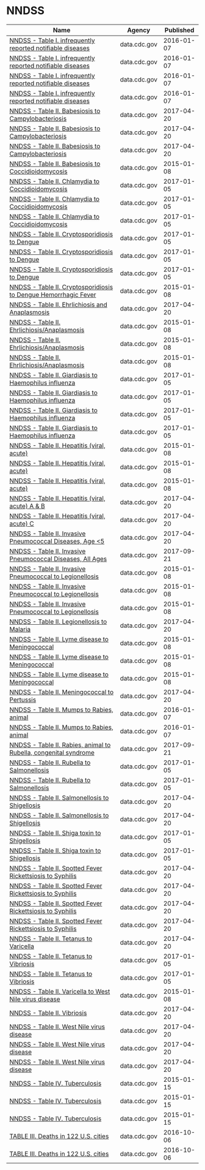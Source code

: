 # NNDSS

Name | Agency | Published
---- | ---- | ---------
[NNDSS - Table I. infrequently reported notifiable diseases](../datasets/pb4z-432k.md) | data.cdc.gov | 2016-01-07
[NNDSS - Table I. infrequently reported notifiable diseases](../datasets/pb4z-432k.md) | data.cdc.gov | 2016-01-07
[NNDSS - Table I. infrequently reported notifiable diseases](../datasets/pb4z-432k.md) | data.cdc.gov | 2016-01-07
[NNDSS - Table I. infrequently reported notifiable diseases](../datasets/pb4z-432k.md) | data.cdc.gov | 2016-01-07
[NNDSS - Table II. Babesiosis to Campylobacteriosis](../datasets/xuah-ug7z.md) | data.cdc.gov | 2017-04-20
[NNDSS - Table II. Babesiosis to Campylobacteriosis](../datasets/xuah-ug7z.md) | data.cdc.gov | 2017-04-20
[NNDSS - Table II. Babesiosis to Campylobacteriosis](../datasets/xuah-ug7z.md) | data.cdc.gov | 2017-04-20
[NNDSS - Table II. Babesiosis to Coccidioidomycosis](../datasets/qz8t-eu2e.md) | data.cdc.gov | 2015-01-08
[NNDSS - Table II. Chlamydia to Coccidioidomycosis](../datasets/n835-hpyp.md) | data.cdc.gov | 2017-01-05
[NNDSS - Table II. Chlamydia to Coccidioidomycosis](../datasets/n835-hpyp.md) | data.cdc.gov | 2017-01-05
[NNDSS - Table II. Chlamydia to Coccidioidomycosis](../datasets/n835-hpyp.md) | data.cdc.gov | 2017-01-05
[NNDSS - Table II. Cryptosporidiosis to Dengue](../datasets/kikd-77zw.md) | data.cdc.gov | 2017-01-05
[NNDSS - Table II. Cryptosporidiosis to Dengue](../datasets/kikd-77zw.md) | data.cdc.gov | 2017-01-05
[NNDSS - Table II. Cryptosporidiosis to Dengue](../datasets/kikd-77zw.md) | data.cdc.gov | 2017-01-05
[NNDSS - Table II. Cryptosporidiosis to Dengue Hemorrhagic Fever](../datasets/b36e-ru3r.md) | data.cdc.gov | 2015-01-08
[NNDSS - Table II. Ehrlichiosis and Anaplasmosis](../datasets/gz3p-wzwf.md) | data.cdc.gov | 2017-04-20
[NNDSS - Table II. Ehrlichiosis/Anaplasmosis](../datasets/edtz-vibe.md) | data.cdc.gov | 2015-01-08
[NNDSS - Table II. Ehrlichiosis/Anaplasmosis](../datasets/edtz-vibe.md) | data.cdc.gov | 2015-01-08
[NNDSS - Table II. Ehrlichiosis/Anaplasmosis](../datasets/edtz-vibe.md) | data.cdc.gov | 2015-01-08
[NNDSS - Table II. Giardiasis to Haemophilus influenza](../datasets/afja-b25e.md) | data.cdc.gov | 2017-01-05
[NNDSS - Table II. Giardiasis to Haemophilus influenza](../datasets/afja-b25e.md) | data.cdc.gov | 2017-01-05
[NNDSS - Table II. Giardiasis to Haemophilus influenza](../datasets/afja-b25e.md) | data.cdc.gov | 2017-01-05
[NNDSS - Table II. Giardiasis to Haemophilus influenza](../datasets/afja-b25e.md) | data.cdc.gov | 2017-01-05
[NNDSS - Table II. Hepatitis (viral, acute)](../datasets/rg4j-6mcc.md) | data.cdc.gov | 2015-01-08
[NNDSS - Table II. Hepatitis (viral, acute)](../datasets/rg4j-6mcc.md) | data.cdc.gov | 2015-01-08
[NNDSS - Table II. Hepatitis (viral, acute)](../datasets/rg4j-6mcc.md) | data.cdc.gov | 2015-01-08
[NNDSS - Table II. Hepatitis (viral, acute) A & B](../datasets/vxsn-2csw.md) | data.cdc.gov | 2017-04-20
[NNDSS - Table II. Hepatitis (viral, acute) C](../datasets/swv3-ghj7.md) | data.cdc.gov | 2017-04-20
[NNDSS - Table II. Invasive Pneumococcal Diseases, Age <5](../datasets/9yc3-yir3.md) | data.cdc.gov | 2017-04-20
[NNDSS - Table II. Invasive Pneumococcal Diseases, All Ages](../datasets/mbsb-z5f8.md) | data.cdc.gov | 2017-09-21
[NNDSS - Table II. Invasive Pneumococcal to Legionellosis](../datasets/23gt-ssfe.md) | data.cdc.gov | 2015-01-08
[NNDSS - Table II. Invasive Pneumococcal to Legionellosis](../datasets/23gt-ssfe.md) | data.cdc.gov | 2015-01-08
[NNDSS - Table II. Invasive Pneumococcal to Legionellosis](../datasets/23gt-ssfe.md) | data.cdc.gov | 2015-01-08
[NNDSS - Table II. Legionellosis to Malaria](../datasets/33kn-dpz2.md) | data.cdc.gov | 2017-04-20
[NNDSS - Table II. Lyme disease to Meningococcal](../datasets/y6uv-t34t.md) | data.cdc.gov | 2015-01-08
[NNDSS - Table II. Lyme disease to Meningococcal](../datasets/y6uv-t34t.md) | data.cdc.gov | 2015-01-08
[NNDSS - Table II. Lyme disease to Meningococcal](../datasets/y6uv-t34t.md) | data.cdc.gov | 2015-01-08
[NNDSS - Table II. Meningococcal to Pertussis](../datasets/hatw-7gqy.md) | data.cdc.gov | 2017-04-20
[NNDSS - Table II. Mumps to Rabies, animal](../datasets/d69q-iyrb.md) | data.cdc.gov | 2016-01-07
[NNDSS - Table II. Mumps to Rabies, animal](../datasets/d69q-iyrb.md) | data.cdc.gov | 2016-01-07
[NNDSS - Table II. Rabies, animal to Rubella, congenital syndrome](../datasets/scxv-4u4u.md) | data.cdc.gov | 2017-09-21
[NNDSS - Table II. Rubella to Salmonellosis](../datasets/4qb4-rsd8.md) | data.cdc.gov | 2017-01-05
[NNDSS - Table II. Rubella to Salmonellosis](../datasets/4qb4-rsd8.md) | data.cdc.gov | 2017-01-05
[NNDSS - Table II. Salmonellosis to Shigellosis](../datasets/hwyq-75wu.md) | data.cdc.gov | 2017-04-20
[NNDSS - Table II. Salmonellosis to Shigellosis](../datasets/hwyq-75wu.md) | data.cdc.gov | 2017-04-20
[NNDSS - Table II. Shiga toxin to Shigellosis](../datasets/xv7k-8e7s.md) | data.cdc.gov | 2017-01-05
[NNDSS - Table II. Shiga toxin to Shigellosis](../datasets/xv7k-8e7s.md) | data.cdc.gov | 2017-01-05
[NNDSS - Table II. Spotted Fever Rickettsiosis to Syphilis](../datasets/75b3-73qi.md) | data.cdc.gov | 2017-04-20
[NNDSS - Table II. Spotted Fever Rickettsiosis to Syphilis](../datasets/75b3-73qi.md) | data.cdc.gov | 2017-04-20
[NNDSS - Table II. Spotted Fever Rickettsiosis to Syphilis](../datasets/75b3-73qi.md) | data.cdc.gov | 2017-04-20
[NNDSS - Table II. Spotted Fever Rickettsiosis to Syphilis](../datasets/75b3-73qi.md) | data.cdc.gov | 2017-04-20
[NNDSS - Table II. Tetanus to Varicella](../datasets/jz7r-jrma.md) | data.cdc.gov | 2017-04-20
[NNDSS - Table II. Tetanus to Vibriosis](../datasets/tj26-bdgd.md) | data.cdc.gov | 2017-01-05
[NNDSS - Table II. Tetanus to Vibriosis](../datasets/tj26-bdgd.md) | data.cdc.gov | 2017-01-05
[NNDSS - Table II. Varicella to West Nile virus disease](../datasets/ig4m-ub43.md) | data.cdc.gov | 2015-01-08
[NNDSS - Table II. Vibriosis](../datasets/98pz-jhyt.md) | data.cdc.gov | 2017-04-20
[NNDSS - Table II. West Nile virus disease](../datasets/m5zs-rf6r.md) | data.cdc.gov | 2017-04-20
[NNDSS - Table II. West Nile virus disease](../datasets/m5zs-rf6r.md) | data.cdc.gov | 2017-04-20
[NNDSS - Table II. West Nile virus disease](../datasets/m5zs-rf6r.md) | data.cdc.gov | 2017-04-20
[NNDSS - Table IV. Tuberculosis](../datasets/pxa6-asqb.md) | data.cdc.gov | 2015-01-15
[NNDSS - Table IV. Tuberculosis](../datasets/pxa6-asqb.md) | data.cdc.gov | 2015-01-15
[NNDSS - Table IV. Tuberculosis](../datasets/pxa6-asqb.md) | data.cdc.gov | 2015-01-15
[TABLE III. Deaths in 122 U.S. cities](../datasets/rpjd-ejph.md) | data.cdc.gov | 2016-10-06
[TABLE III. Deaths in 122 U.S. cities](../datasets/rpjd-ejph.md) | data.cdc.gov | 2016-10-06

